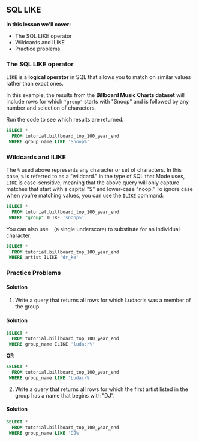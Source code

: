 ## SQL LIKE

**In this lesson we'll cover:**
- The SQL LIKE operator
- Wildcards and ILIKE
- Practice problems

### The SQL LIKE operator

`LIKE` is a **logical operator** in SQL that allows you to match on similar values rather than exact ones.

In this example, the results from the **Billboard Music Charts dataset** will include rows for which `"group"` starts with "Snoop" and is followed by any number and selection of characters.

Run the code to see which results are returned.

```sql
SELECT *
  FROM tutorial.billboard_top_100_year_end
 WHERE group_name LIKE 'Snoop%'
```

### Wildcards and ILIKE

The `%` used above represents any character or set of characters. In this case, `%` is referred to as a "wildcard." In the type of SQL that Mode uses, `LIKE` is case-sensitive, meaning that the above query will only capture matches that start with a capital "S" and lower-case "noop." To ignore case when you're matching values, you can use the `ILIKE` command:

```sql
SELECT *
  FROM tutorial.billboard_top_100_year_end
 WHERE "group" ILIKE 'snoop%'
```

You can also use `_` (a single underscore) to substitute for an individual character:

```sql
SELECT *
  FROM tutorial.billboard_top_100_year_end
 WHERE artist ILIKE 'dr_ke'
```

### Practice Problems

#### Solution

1. Write a query that returns all rows for which Ludacris was a member of the group.

#### Solution

```sql
SELECT *
  FROM tutorial.billboard_top_100_year_end
 WHERE group_name ILIKE 'ludacr%'
```
**OR**

```sql
SELECT *
  FROM tutorial.billboard_top_100_year_end
 WHERE group_name LIKE 'Ludacr%'
```

2. Write a query that returns all rows for which the first artist listed in the group has a name that begins with "DJ".

#### Solution

```sql
SELECT *
  FROM tutorial.billboard_top_100_year_end
 WHERE group_name LIKE 'DJ%'
```



